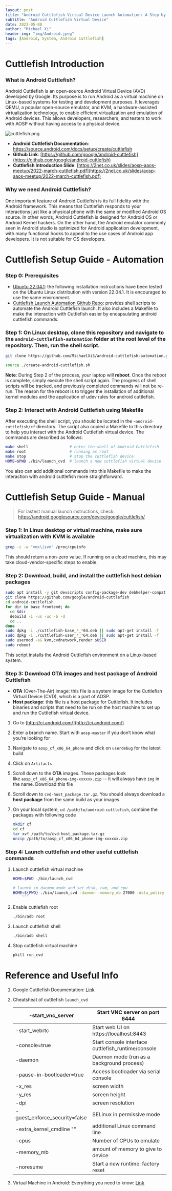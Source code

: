 ```yaml
---
layout: post
title: "Android Cuttlefish Virtual Device Launch Automation: A Step by Step Guide"
subtitle: "Android Cuttlefish Virtual Device"
date: 2023-05-08
author: "Michael Xi"
header-img: "img/Android.jpeg"
tags: [Android, System, Android Cuttlefish]
---
```


# Cuttlefish Introduction

### What is Android Cuttlefish?

Android Cuttlefish is an open-source Android Virtual Device (AVD) developed by Google. Its purpose is to run Android as a virtual machine on Linux-based systems for testing and development purposes. It leverages QEMU, a popular open-source emulator, and KVM, a hardware-assisted virtualization technology, to enable efficient virtualization and emulation of Android devices. This allows developers, researchers, and testers to work with AOSP without having access to a physical device.

![cuttlefish.png](https://s2.loli.net/2023/05/09/m4tcKaVC5UbXBWd.png)

- **Android Cuttlefish Documentation**: https://source.android.com/docs/setup/create/cuttlefish
- **Github Link**: [https://github.com/google/android-cuttlefish](https://github.com/google/android-cuttlefish)
- **Cuttlefish Introduction Slide**: [https://2net.co.uk/slides/aosp-aaos-meetup/2022-march-cuttlefish.pdf](https://2net.co.uk/slides/aosp-aaos-meetup/2022-march-cuttlefish.pdf)

### Why we need Android Cuttlefish?

One important feature of Android Cuttlefish is its full fidelity with the Android framework. This means that Cuttlefish responds to your interactions just like a physical phone with the same or modified Android OS source. In other words, Android Cuttlefish is designed for Android OS or Android Kernel hackers. On the other hand, the Android emulator commonly seen in Android studio is optimized for Android application development, with many functional hooks to appeal to the use cases of Android app developers. It is not suitable for OS developers.

# Cuttlefish Setup Guide - Automation

### Step 0: Prerequisites

- [Ubuntu 22.04.1](https://old-releases.ubuntu.com/releases/22.04.1/): the following installation instructions have been tested on the Ubuntu Linux distribution with version 22.04.1. It is encouraged to use the same environment.
- [Cuttlefish Launch Automation Github Repo](https://github.com/MichaelXi3/android-cuttlefish-automation): provides shell scripts to automate the Android Cuttlefish launch. It also includes a Makefile to make the interaction with Cuttlefish easier by encapsulating android cuttlefish commands.

### Step 1: On Linux desktop, clone this repository and navigate to the `android-cuttlefish-automation` folder at the root level of the repository. Then, run the shell script.

```bash
git clone https://github.com/MichaelXi3/android-cuttlefish-automation.git
```
```bash
source ./create-android-cuttlefish.sh
```

**Note**: During Step 2 of the process, your laptop will **reboot**. Once the reboot is complete, simply execute the shell script again. The progress of shell scripts will be tracked, and previously completed commands will not be re-run. The reason for the reboot is to trigger the installation of additional kernel modules and the application of udev rules for android cuttlefish.

### Step 2: Interact with Android Cuttlefish using Makefile

After executing the shell script, you should be located in the `~android-cuttlefish/cf` directory. The script also copied a Makefile to this directory to help you interact with the Android Cuttlefish virtual device. The commands are described as follows:

```bash
make shell                  # enter the shell of Android Cuttlefish
make root                   # running as root
make stop                   # stop the cuttlefish device
HOME=$PWD ./bin/launch_cvd  # launch a new cuttlefish virtual device
```
You also can add additional commands into this Makefile to make the interaction with android cuttlefish more straightforward.


# Cuttlefish Setup Guide - Manual

> For  lastest manual launch instructions, check: https://android.googlesource.com/device/google/cuttlefish/

### Step 1: In Linux desktop or virtual machine, make sure virtualization with KVM is available

```bash
grep -c -w "vmx\|svm" /proc/cpuinfo
```

This should return a non-zero value. If running on a cloud machine, this may take cloud-vendor-specific steps to enable.

### Step 2: Download, build, and install the cuttlefish host debian packages

```bash
sudo apt install -y git devscripts config-package-dev debhelper-compat golang curl
git clone https://github.com/google/android-cuttlefish
cd android-cuttlefish
for dir in base frontend; do
  cd $dir
  debuild -i -us -uc -b -d
  cd ..
done
sudo dpkg -i ./cuttlefish-base_*_*64.deb || sudo apt-get install -f
sudo dpkg -i ./cuttlefish-user_*_*64.deb || sudo apt-get install -f
sudo usermod -aG kvm,cvdnetwork,render $USER
sudo reboot
```
This script installs the Android Cuttlefish environment on a Linux-based system.

### Step 3: Download OTA images and host package of Android Cuttlefish 

-  **OTA** (Over-The-Air) image:  this file is a system image for the Cuttlefish Virtual Device (CVD), which is a part of AOSP.
-  **Host package**: this file is a host package for Cuttlefish. It includes binaries and scripts that need to be run on the host machine to set up and run the Cuttlefish virtual device.

1. Go to [http://ci.android.com/](http://ci.android.com/)
2. Enter a branch name. Start with `aosp-master` if you don‘t know what you’re looking for
3. Navigate to `aosp_cf_x86_64_phone` and click on `userdebug` for the latest build
4. Click on `Artifacts`
5. Scroll down to the **OTA** images. These packages look like `aosp_cf_x86_64_phone-img-xxxxxx.zip` -- it will always have `img` in the name. Download this file
6. Scroll down to `cvd-host_package.tar.gz`. You should always download a **host package** from the same build as your images
7. On your local system, `cd /path/to/android-cuttlefish`, combine the packages with following code
   
    ```bash
    mkdir cf
    cd cf
    tar xvf /path/to/cvd-host_package.tar.gz
    unzip /path/to/aosp_cf_x86_64_phone-img-xxxxxx.zip
    ```
    
### Step 4: Launch cuttlefish and other useful cuttlefish commands 

1. Launch cuttlefish virtual machine
    ```bash
    HOME=$PWD ./bin/launch_cvd
    ```
    ```bash
    # launch in daemon mode and set disk, ram, and cpu
    HOME=${PWD} ./bin/launch_cvd -daemon -memory_mb 27000 -data_policy always_create -blank_data_image_mb 30000 -cpus 1
		```
2. Enable cuttlefish root
    ```bash
    ./bin/adb root
    ```
3. Launch cuttlefish shell
    ```bash
    ./bin/adb shell
    ```
4. Stop cuttlefish virtual machine
    ```bash
    pkill run_cvd
    ```

# Reference and Useful Info

1. Google Cuttlefish Documentation: [Link](https://android.googlesource.com/device/google/cuttlefish/)
2. Cheatsheat of cuttlefish `launch_cvd`
   
   
    | -start_vnc_server | Start VNC server on port 6444 |
    | --- | --- |
    | -start_webrtc | Start web UI on https://localhost:8443 |
    | -console=true | Start console interface cuttlefish_runtime/console |
    | -daemon | Daemon mode (run as a background process) |
    | -pause-in-bootloader=true | Access bootloader via serial console |
    | -x_res | screen width |
    | -y_res | screen height |
    | -dpi | screen resolution |
    | -guest_enforce_security=false | SELinux in permissive mode |
    | -extra_kernel_cmdline "" | additional Linux command line |
    | -cpus | Number of CPUs to emulate |
    | -memory_mb | amount of memory to give to device |
    | -noresume | Start a new runtime: factory reset |
3. Virtual Machine in Android: Everything you need to know: [Link](https://medium.com/android-news/virtual-machine-in-android-everything-you-need-to-know-9ec695f7313b)